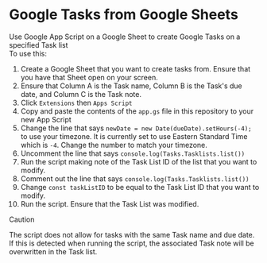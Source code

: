 # Google Tasks from Google Sheets
Use Google App Script on a Google Sheet to create Google Tasks on a specified Task list  
To use this:  
1. Create a Google Sheet that you want to create tasks from. Ensure that you have that Sheet open on your screen.
2. Ensure that Column A is the Task name, Column B is the Task's due date, and Column C is the Task note.
3. Click `Extensions` then `Apps Script`
4. Copy and paste the contents of the `app.gs` file in this repository to your new App Script
6. Change the line that says `newDate = new Date(dueDate).setHours(-4);` to use your timezone. It is currently set to use Eastern Standard Time which is `-4`. Change the number to match your timezone.
7. Uncomment the line that says `console.log(Tasks.Tasklists.list())`
8. Run the script making note of the Task List ID of the list that you want to modify.
9. Comment out the line that says `console.log(Tasks.Tasklists.list())`
10. Change `const taskListID` to be equal to the Task List ID that you want to modify.
11. Run the script. Ensure that the Task List was modified.

> [!CAUTION]
> The script does not allow for tasks with the same Task name and due date. If this is detected when running the script, the associated Task note will be overwritten in the Task list.
